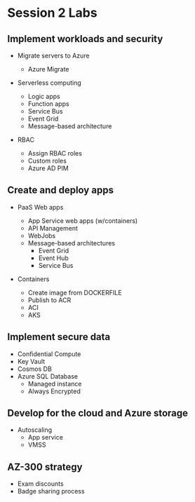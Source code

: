 # Session 2 Labs

## Implement workloads and security

* Migrate servers to Azure
  * Azure Migrate

* Serverless computing
  * Logic apps
  * Function apps
  * Service Bus
  * Event Grid
  * Message-based architecture

* RBAC
  * Assign RBAC roles
  * Custom roles
  * Azure AD PIM

## Create and deploy apps

* PaaS Web apps
  * App Service web apps (w/containers)
  * API Management
  * WebJobs
  * Message-based architectures
    * Event Grid
    * Event Hub
    * Service Bus

* Containers
  * Create image from DOCKERFILE
  * Publish to ACR
  * ACI
  * AKS

## Implement secure data

* Confidential Compute
* Key Vault
* Cosmos DB
* Azure SQL Database
  * Managed instance
  * Always Encrypted

## Develop for the cloud and Azure storage

* Autoscaling
  * App service
  * VMSS

## AZ-300 strategy
  * Exam discounts
  * Badge sharing process
